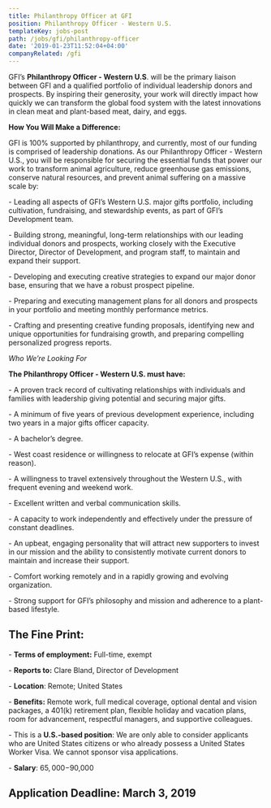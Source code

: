```yaml
---
title: Philanthropy Officer at GFI
position: Philanthropy Officer - Western U.S.
templateKey: jobs-post
path: /jobs/gfi/philanthropy-officer
date: '2019-01-23T11:52:04+04:00'
companyRelated: /gfi
---
```

GFI’s **Philanthropy Officer - Western U.S**. will be the primary liaison between GFI and a qualified portfolio of individual leadership donors and prospects. By inspiring their generosity, your work will directly impact how quickly we can transform the global food system with the latest innovations in clean meat and plant-based meat, dairy, and eggs.

**How You Will Make a Difference:**

GFI is 100% supported by philanthropy, and currently, most of our funding is comprised of leadership donations. As our Philanthropy Officer - Western U.S., you will be responsible for securing the essential funds that power our work to transform animal agriculture, reduce greenhouse gas emissions, conserve natural resources, and prevent animal suffering on a massive scale by:

\- Leading all aspects of GFI’s Western U.S. major gifts portfolio, including cultivation, fundraising, and stewardship events, as part of GFI’s Development team.

\- Building strong, meaningful, long-term relationships with our leading individual donors and prospects, working closely with the Executive Director, Director of Development, and program staff, to maintain and expand their support.

\- Developing and executing creative strategies to expand our major donor base, ensuring that we have a robust prospect pipeline.

\- Preparing and executing management plans for all donors and prospects in your portfolio and meeting monthly performance metrics.

\- Crafting and presenting creative funding proposals, identifying new and unique opportunities for fundraising growth, and preparing compelling personalized progress reports.



_Who We’re Looking For_

**The Philanthropy Officer - Western U.S. must have:**

\- A proven track record of cultivating relationships with individuals and families with leadership giving potential and securing major gifts.

\- A minimum of five years of previous development experience, including two years in a major gifts officer capacity.

\- A bachelor’s degree.

\- West coast residence or willingness to relocate at GFI’s expense (within reason).

\- A willingness to travel extensively throughout the Western U.S., with frequent evening and weekend work.

\- Excellent written and verbal communication skills.

\- A capacity to work independently and effectively under the pressure of constant deadlines.

\- An upbeat, engaging personality that will attract new supporters to invest in our mission and the ability to consistently motivate current donors to maintain and increase their support.

\- Comfort working remotely and in a rapidly growing and evolving organization.

\- Strong support for GFI’s philosophy and mission and adherence to a plant-based lifestyle.



## The Fine Print:

\- **Terms of employment:** Full-time, exempt

\- **Reports to:** Clare Bland, Director of Development

\- **Location**: Remote; United States

\- **Benefits:** Remote work, full medical coverage, optional dental and vision packages, a 401(k) retirement plan, flexible holiday and vacation plans, room for advancement, respectful managers, and supportive colleagues.

\- This is a **U.S.-based position**: We are only able to consider applicants who are United States citizens or who already possess a United States Worker Visa. We cannot sponsor visa applications.

\- **Salary**: $65,000-$90,000

## Application Deadline: March 3, 2019
